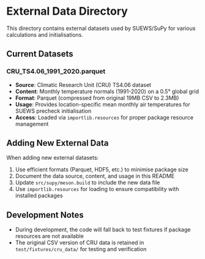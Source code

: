 # External Data Directory

This directory contains external datasets used by SUEWS/SuPy for various calculations and initialisations.

## Current Datasets

### CRU_TS4.06_1991_2020.parquet
- **Source**: Climatic Research Unit (CRU) TS4.06 dataset
- **Content**: Monthly temperature normals (1991-2020) on a 0.5° global grid
- **Format**: Parquet (compressed from original 19MB CSV to 2.3MB)
- **Usage**: Provides location-specific mean monthly air temperatures for SUEWS precheck initialisation
- **Access**: Loaded via `importlib.resources` for proper package resource management

## Adding New External Data

When adding new external datasets:
1. Use efficient formats (Parquet, HDF5, etc.) to minimise package size
2. Document the data source, content, and usage in this README
3. Update `src/supy/meson.build` to include the new data file
4. Use `importlib.resources` for loading to ensure compatibility with installed packages

## Development Notes

- During development, the code will fall back to test fixtures if package resources are not available
- The original CSV version of CRU data is retained in `test/fixtures/cru_data/` for testing and verification